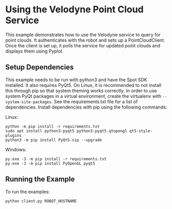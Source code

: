 <!--
Copyright (c) 2022 Boston Dynamics, Inc.  All rights reserved.

Downloading, reproducing, distributing or otherwise using the SDK Software
is subject to the terms and conditions of the Boston Dynamics Software
Development Kit License (20191101-BDSDK-SL).
-->

# Using the Velodyne Point Cloud Service

This example demonstrates how to use the Velodyne service to query for point clouds. It authenticates with the robot and sets up a PointCloudClient. Once the client is set up, it polls the service for updated point clouds and displays them using Pyplot.

## Setup Dependencies

This example needs to be run with python3 and have the Spot SDK installed. It also requires PyQt5.
On Linux, it is recommended to not install this through pip so that system theming works correctly. In order to use system PyQt packages in a virtual environment, create the virtualenv with `--system-site-packages`.
See the requirements.txt file for a list of dependencies. Install dependencies with pip using the following commands:

Linux:

```
python -m pip install -r requirements.txt
sudo apt install python3-pyqt5 python3-pyqt5.qtopengl qt5-style-plugins
python3 -m pip install PyQt5-sip --upgrade
```

Windows:

```
py.exe -3 -m pip install -r requirements.txt
py.exe -3 -m pip install PyOpenGL pyqt5
```

## Running the Example

To run the examples:

```
python client.py ROBOT_HOSTNAME
```
